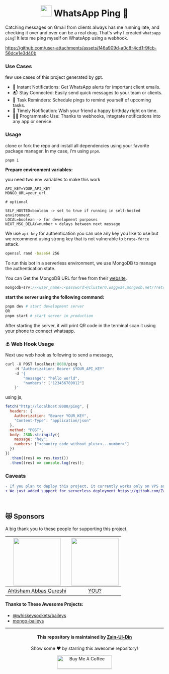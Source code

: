 <div align="center">

<h1>
<img src="https://github.com/Zain-ul-din/whatsapp-ai-bot/assets/78583049/d31339cf-b4ae-450e-95b9-53d21e4641a0" width="35" height="35"/>
WhatsApp Ping 🔔</h1>
</div>

Catching messages on Gmail from clients always has me running late, and checking it over and over can be a real drag. That's why I created `whatsapp ping`! It lets me ping myself on WhatsApp using a webhook.








https://github.com/user-attachments/assets/f46a909d-a0c8-4cd1-9fcb-56dce1e3d40b







### Use Cases

few use cases of this project generated by gpt.

- 🔔 Instant Notifications: Get WhatsApp alerts for important client emails.
- 📬 Stay Connected: Easily send quick messages to your team or clients.
- 📅 Task Reminders: Schedule pings to remind yourself of upcoming tasks.
- 🎉 Timely Notification: Wish your friend a happy birthday right on time.
- 👨‍💻 Programmatic Use: Thanks to webhooks, integrate notifications into any app or service.

### Usage

clone or fork the repo and install all dependencies using your favorite package manager. In my case, i'm using `pnpm`.

```bash
pnpm i
```

**Prepare environment variables:**

you need two env variables to make this work

```env
API_KEY=YOUR_API_KEY
MONGO_URL=your_url

# optional

SELF_HOSTED=boolean -> set to true if running in self-hosted environment
LOCAL=boolean -> for development purposes
NEXT_MSG_DELAY=number > delays between next message 

```

We use `api-key` for authentication you can use any key you like to use but we recommend using strong key that is not vulnerable to `brute-force` attack.

```bash
openssl rand -base64 256
```

To run this bot in a serverless environment, we use MongoDB to manage the authentication state.

You can Get the MongoDB URL for free from their [website](https://www.mongodb.com/).

```js
mongodb+srv://<user_name>:<password>@cluster0.usggwa4.mongodb.net/?retryWrites=true&w=majority
```

**start the server using the following command:**

```bash
pnpm dev # start development server
OR
pnpm start # start server in production
```

After starting the server, it will print QR code in the terminal scan it using your phone to connect whatsapp.

### ⚓ Web Hook Usage

Next use web hook as following to send a message,

```c
curl -X POST localhost:8080/ping \
    -H "Authorization: Bearer $YOUR_API_KEY"
    -d '{
        "message": "hello world",
        "numbers": ["123456789012"]
    }'
```

using js,

```js
fetch("http://localhost:8080/ping", {
  headers: {
    Authorization: "Bearer YOUR_KEY",
    "Content-Type": "application/json"
  },
  method: "POST",
  body: JSON.stringify({
    message: "hey",
    numbers: ["<country_code_without_plus><...number>"]
  })
})
  .then((res) => res.text())
  .then((res) => console.log(res));
```

### Caveats

```diff
- If you plan to deploy this project, it currently works only on VPS and not in a serverless environment. This means you will not be able to deploy it to the Vercel or other serverless providers.
+ We just added support for serverless deployment https://github.com/Zain-ul-din/whatsapp-ping/issues/2
```

<br>

## 😻 Sponsors

A big thank you to these people for supporting this project.

<table>
 <thead>
  <tr>
   <th>
    <img src="https://avatars.githubusercontent.com/u/97310455?v=4" width="150" height="150" />
   </th>
   <th>
    <img src="https://avatars.githubusercontent.com/u/0?v=4" width="150" height="150"/>
   </th>
  </tr>
 </thead>
 <tbody>
   <tr>
    <td align="center">
     <a target="_blank" href="https://github.com/levitco">Ahtisham Abbas Qureshi</a>
    </td>
    <td align="center">
    <a target="_blank" href="https://www.buymeacoffee.com/zainuldin">YOU?</a>
    </td>
   </tr>
 </tbody>
</table>



#### Thanks to These Awesome Projects:

- [@whiskeysockets/baileys](https://www.npmjs.com/package/@whiskeysockets/baileys)
- [mongo-baileys](https://www.npmjs.com/package/mongo-baileys)

---

<div align="center">
<h4 font-weight="bold">This repository is maintained by <a href="https://github.com/Zain-ul-din">Zain-Ul-Din</a></h4>
<p> Show some ❤️ by starring this awesome repository! </p>
</div>

<div align="center">
<a href="https://www.buymeacoffee.com/zainuldin" target="_blank"><img src="https://www.buymeacoffee.com/assets/img/custom_images/orange_img.png" alt="Buy Me A Coffee" style="height: 41px !important;width: 174px !important;box-shadow: 0px 3px 2px 0px rgba(190, 190, 190, 0.5) !important;-webkit-box-shadow: 0px 3px 2px 0px rgba(190, 190, 190, 0.5) !important;" ></a>

</div>
